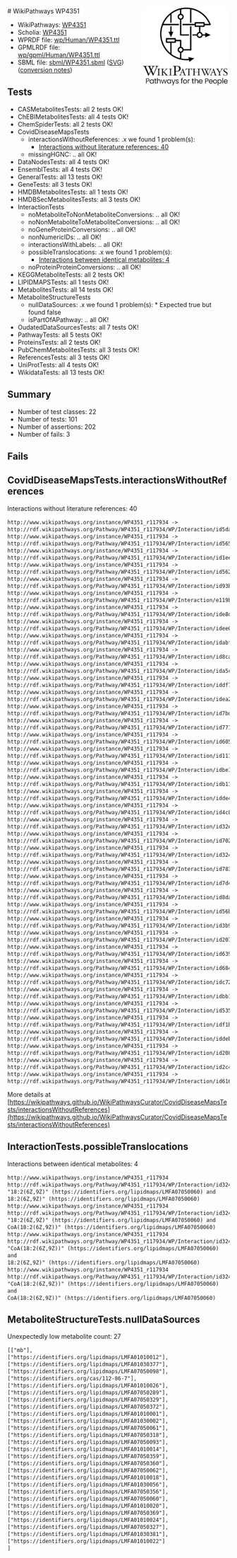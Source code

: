 <img style="float: right; width: 200px" src="../logo.png" />
# WikiPathways WP4351

* WikiPathways: [WP4351](https://identifiers.org/wikipathways:WP4351)
* Scholia: [WP4351](https://scholia.toolforge.org/wikipathways/WP4351)
* WPRDF file: [wp/Human/WP4351.ttl](../wp/Human/WP4351.ttl)
* GPMLRDF file: [wp/gpml/Human/WP4351.ttl](../wp/gpml/Human/WP4351.ttl)
* SBML file: [sbml/WP4351.sbml](../sbml/WP4351.sbml) ([SVG](../sbml/WP4351.svg)) ([conversion notes](../sbml/WP4351.txt))

## Tests
* CASMetabolitesTests: all 2 tests OK!
* ChEBIMetabolitesTests: all 4 tests OK!
* ChemSpiderTests: all 2 tests OK!
* CovidDiseaseMapsTests
    * interactionsWithoutReferences: .x we found 1 problem(s):
        * [Interactions without literature references: 40](#9701cd3e)
    * missingHGNC: .. all OK!
* DataNodesTests: all 4 tests OK!
* EnsemblTests: all 4 tests OK!
* GeneralTests: all 13 tests OK!
* GeneTests: all 3 tests OK!
* HMDBMetabolitesTests: all 1 tests OK!
* HMDBSecMetabolitesTests: all 3 tests OK!
* InteractionTests
    * noMetaboliteToNonMetaboliteConversions: .. all OK!
    * noNonMetaboliteToMetaboliteConversions: .. all OK!
    * noGeneProteinConversions: .. all OK!
    * nonNumericIDs: .. all OK!
    * interactionsWithLabels: .. all OK!
    * possibleTranslocations: .x we found 1 problem(s):
        * [Interactions between identical metabolites: 4](#d59038c7)
    * noProteinProteinConversions: .. all OK!
* KEGGMetaboliteTests: all 2 tests OK!
* LIPIDMAPSTests: all 1 tests OK!
* MetabolitesTests: all 14 tests OK!
* MetaboliteStructureTests
    * nullDataSources: .x we found 1 problem(s):
            * Expected true but found false
    * isPartOfAPathway: .. all OK!
* OudatedDataSourcesTests: all 7 tests OK!
* PathwayTests: all 5 tests OK!
* ProteinsTests: all 2 tests OK!
* PubChemMetabolitesTests: all 3 tests OK!
* ReferencesTests: all 3 tests OK!
* UniProtTests: all 4 tests OK!
* WikidataTests: all 13 tests OK!


## Summary

* Number of test classes: 22
* Number of tests: 101
* Number of assertions: 202
* Number of fails: 3

## Fails

<a name="9701cd3e" />

## CovidDiseaseMapsTests.interactionsWithoutReferences

Interactions without literature references: 40
```
http://www.wikipathways.org/instance/WP4351_r117934 -> http://rdf.wikipathways.org/Pathway/WP4351_r117934/WP/Interaction/id5da5d3ea
http://www.wikipathways.org/instance/WP4351_r117934 -> http://rdf.wikipathways.org/Pathway/WP4351_r117934/WP/Interaction/id565ca71a
http://www.wikipathways.org/instance/WP4351_r117934 -> http://rdf.wikipathways.org/Pathway/WP4351_r117934/WP/Interaction/id1ee5a55c
http://www.wikipathways.org/instance/WP4351_r117934 -> http://rdf.wikipathways.org/Pathway/WP4351_r117934/WP/Interaction/id562b997
http://www.wikipathways.org/instance/WP4351_r117934 -> http://rdf.wikipathways.org/Pathway/WP4351_r117934/WP/Interaction/id93b154cf
http://www.wikipathways.org/instance/WP4351_r117934 -> http://rdf.wikipathways.org/Pathway/WP4351_r117934/WP/Interaction/e119b
http://www.wikipathways.org/instance/WP4351_r117934 -> http://rdf.wikipathways.org/Pathway/WP4351_r117934/WP/Interaction/ide8d150b2
http://www.wikipathways.org/instance/WP4351_r117934 -> http://rdf.wikipathways.org/Pathway/WP4351_r117934/WP/Interaction/idee062bce
http://www.wikipathways.org/instance/WP4351_r117934 -> http://rdf.wikipathways.org/Pathway/WP4351_r117934/WP/Interaction/idabf63d01
http://www.wikipathways.org/instance/WP4351_r117934 -> http://rdf.wikipathways.org/Pathway/WP4351_r117934/WP/Interaction/id8cad3b21
http://www.wikipathways.org/instance/WP4351_r117934 -> http://rdf.wikipathways.org/Pathway/WP4351_r117934/WP/Interaction/ida5c6fa4c
http://www.wikipathways.org/instance/WP4351_r117934 -> http://rdf.wikipathways.org/Pathway/WP4351_r117934/WP/Interaction/iddf79f2c3
http://www.wikipathways.org/instance/WP4351_r117934 -> http://rdf.wikipathways.org/Pathway/WP4351_r117934/WP/Interaction/idea22af42
http://www.wikipathways.org/instance/WP4351_r117934 -> http://rdf.wikipathways.org/Pathway/WP4351_r117934/WP/Interaction/id7bd50cb7
http://www.wikipathways.org/instance/WP4351_r117934 -> http://rdf.wikipathways.org/Pathway/WP4351_r117934/WP/Interaction/id77129dfb
http://www.wikipathways.org/instance/WP4351_r117934 -> http://rdf.wikipathways.org/Pathway/WP4351_r117934/WP/Interaction/id605d64cc
http://www.wikipathways.org/instance/WP4351_r117934 -> http://rdf.wikipathways.org/Pathway/WP4351_r117934/WP/Interaction/id11188542
http://www.wikipathways.org/instance/WP4351_r117934 -> http://rdf.wikipathways.org/Pathway/WP4351_r117934/WP/Interaction/idbe158483
http://www.wikipathways.org/instance/WP4351_r117934 -> http://rdf.wikipathways.org/Pathway/WP4351_r117934/WP/Interaction/idb118f4ea
http://www.wikipathways.org/instance/WP4351_r117934 -> http://rdf.wikipathways.org/Pathway/WP4351_r117934/WP/Interaction/idde47067
http://www.wikipathways.org/instance/WP4351_r117934 -> http://rdf.wikipathways.org/Pathway/WP4351_r117934/WP/Interaction/id4c8c007d
http://www.wikipathways.org/instance/WP4351_r117934 -> http://rdf.wikipathways.org/Pathway/WP4351_r117934/WP/Interaction/id32e4ff6a
http://www.wikipathways.org/instance/WP4351_r117934 -> http://rdf.wikipathways.org/Pathway/WP4351_r117934/WP/Interaction/id7022d7fe
http://www.wikipathways.org/instance/WP4351_r117934 -> http://rdf.wikipathways.org/Pathway/WP4351_r117934/WP/Interaction/id324dad5c
http://www.wikipathways.org/instance/WP4351_r117934 -> http://rdf.wikipathways.org/Pathway/WP4351_r117934/WP/Interaction/id78313134
http://www.wikipathways.org/instance/WP4351_r117934 -> http://rdf.wikipathways.org/Pathway/WP4351_r117934/WP/Interaction/id7d46cc4a
http://www.wikipathways.org/instance/WP4351_r117934 -> http://rdf.wikipathways.org/Pathway/WP4351_r117934/WP/Interaction/id8da87a18
http://www.wikipathways.org/instance/WP4351_r117934 -> http://rdf.wikipathways.org/Pathway/WP4351_r117934/WP/Interaction/id56b210b1
http://www.wikipathways.org/instance/WP4351_r117934 -> http://rdf.wikipathways.org/Pathway/WP4351_r117934/WP/Interaction/id3b91fd0
http://www.wikipathways.org/instance/WP4351_r117934 -> http://rdf.wikipathways.org/Pathway/WP4351_r117934/WP/Interaction/id20755215
http://www.wikipathways.org/instance/WP4351_r117934 -> http://rdf.wikipathways.org/Pathway/WP4351_r117934/WP/Interaction/id63903398
http://www.wikipathways.org/instance/WP4351_r117934 -> http://rdf.wikipathways.org/Pathway/WP4351_r117934/WP/Interaction/id684e9342
http://www.wikipathways.org/instance/WP4351_r117934 -> http://rdf.wikipathways.org/Pathway/WP4351_r117934/WP/Interaction/idc728c3e3
http://www.wikipathways.org/instance/WP4351_r117934 -> http://rdf.wikipathways.org/Pathway/WP4351_r117934/WP/Interaction/idbb1648f2
http://www.wikipathways.org/instance/WP4351_r117934 -> http://rdf.wikipathways.org/Pathway/WP4351_r117934/WP/Interaction/id53590b30
http://www.wikipathways.org/instance/WP4351_r117934 -> http://rdf.wikipathways.org/Pathway/WP4351_r117934/WP/Interaction/idf1bdcb43
http://www.wikipathways.org/instance/WP4351_r117934 -> http://rdf.wikipathways.org/Pathway/WP4351_r117934/WP/Interaction/iddeb85705
http://www.wikipathways.org/instance/WP4351_r117934 -> http://rdf.wikipathways.org/Pathway/WP4351_r117934/WP/Interaction/id20862bcb
http://www.wikipathways.org/instance/WP4351_r117934 -> http://rdf.wikipathways.org/Pathway/WP4351_r117934/WP/Interaction/id2c4707dd
http://www.wikipathways.org/instance/WP4351_r117934 -> http://rdf.wikipathways.org/Pathway/WP4351_r117934/WP/Interaction/id616835f1
```

More details at [https://wikipathways.github.io/WikiPathwaysCurator/CovidDiseaseMapsTests/interactionsWithoutReferences](https://wikipathways.github.io/WikiPathwaysCurator/CovidDiseaseMapsTests/interactionsWithoutReferences)

<a name="d59038c7" />

## InteractionTests.possibleTranslocations

Interactions between identical metabolites: 4
```
http://www.wikipathways.org/instance/WP4351_r117934 http://rdf.wikipathways.org/Pathway/WP4351_r117934/WP/Interaction/id324dad5c "18:2(6Z,9Z)" (https://identifiers.org/lipidmaps/LMFA07050060) and 
18:2(6Z,9Z)" (https://identifiers.org/lipidmaps/LMFA07050060)
http://www.wikipathways.org/instance/WP4351_r117934 http://rdf.wikipathways.org/Pathway/WP4351_r117934/WP/Interaction/id324dad5c "18:2(6Z,9Z)" (https://identifiers.org/lipidmaps/LMFA07050060) and 
CoA(18:2(6Z,9Z))" (https://identifiers.org/lipidmaps/LMFA07050060)
http://www.wikipathways.org/instance/WP4351_r117934 http://rdf.wikipathways.org/Pathway/WP4351_r117934/WP/Interaction/id324dad5c "CoA(18:2(6Z,9Z))" (https://identifiers.org/lipidmaps/LMFA07050060) and 
18:2(6Z,9Z)" (https://identifiers.org/lipidmaps/LMFA07050060)
http://www.wikipathways.org/instance/WP4351_r117934 http://rdf.wikipathways.org/Pathway/WP4351_r117934/WP/Interaction/id324dad5c "CoA(18:2(6Z,9Z))" (https://identifiers.org/lipidmaps/LMFA07050060) and 
CoA(18:2(6Z,9Z))" (https://identifiers.org/lipidmaps/LMFA07050060)
```

<a name="919041af" />

## MetaboliteStructureTests.nullDataSources

Unexpectedly low metabolite count: 27
```
[["mb"],
["https://identifiers.org/lipidmaps/LMFA01010012"],
["https://identifiers.org/lipidmaps/LMFA01030377"],
["https://identifiers.org/lipidmaps/LMFA07050098"],
["https://identifiers.org/cas/112-86-7"],
["https://identifiers.org/lipidmaps/LMFA01010026"],
["https://identifiers.org/lipidmaps/LMFA07050289"],
["https://identifiers.org/lipidmaps/LMFA07050329"],
["https://identifiers.org/lipidmaps/LMFA07050372"],
["https://identifiers.org/lipidmaps/LMFA01010001"],
["https://identifiers.org/lipidmaps/LMFA01030002"],
["https://identifiers.org/lipidmaps/LMFA07050061"],
["https://identifiers.org/lipidmaps/LMFA07050318"],
["https://identifiers.org/lipidmaps/LMFA07050093"],
["https://identifiers.org/lipidmaps/LMFA01010014"],
["https://identifiers.org/lipidmaps/LMFA07050359"],
["https://identifiers.org/lipidmaps/LMFA07050360"],
["https://identifiers.org/lipidmaps/LMFA07050062"],
["https://identifiers.org/lipidmaps/LMFA01010018"],
["https://identifiers.org/lipidmaps/LMFA01030056"],
["https://identifiers.org/lipidmaps/LMFA07050356"],
["https://identifiers.org/lipidmaps/LMFA07050060"],
["https://identifiers.org/lipidmaps/LMFA01010020"],
["https://identifiers.org/lipidmaps/LMFA07050369"],
["https://identifiers.org/lipidmaps/LMFA01010024"],
["https://identifiers.org/lipidmaps/LMFA07050327"],
["https://identifiers.org/lipidmaps/LMFA01030381"],
["https://identifiers.org/lipidmaps/LMFA01010022"]
]
```

